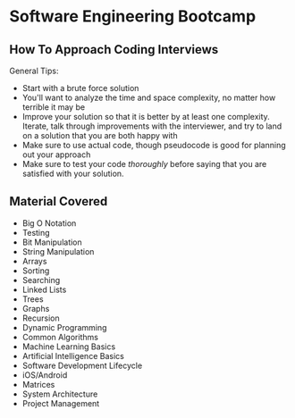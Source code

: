 # Software Engineering Bootcamp

## How To Approach Coding Interviews
General Tips:
- Start with a brute force solution
- You'll want to analyze the time and space complexity, no matter how terrible it may be
- Improve your solution so that it is better by at least one complexity. Iterate, talk through improvements with the interviewer, and try to land on a solution that you are both happy with
- Make sure to use actual code, though pseudocode is good for planning out your approach
- Make sure to test your code _thoroughly_ before saying that you are satisfied with your solution.

## Material Covered
- Big O Notation
- Testing
- Bit Manipulation
- String Manipulation
- Arrays
- Sorting
- Searching
- Linked Lists
- Trees
- Graphs
- Recursion
- Dynamic Programming
- Common Algorithms
- Machine Learning Basics
- Artificial Intelligence Basics
- Software Development Lifecycle
- iOS/Android
- Matrices
- System Architecture
- Project Management
